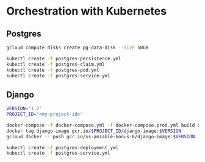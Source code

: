 Orchestration with Kubernetes
=============================

Postgres
--------

```bash
gcloud compute disks create pg-data-disk --size 50GB 

kubectl create -f postgres-persistence.yml
kubectl create -f postgres-claim.yml
kubectl create -f postgres-pod.yml 
kubectl create -f postgres-service.yml 
```

Django
------

```bash
VERSION="1.2"
PROJECT_ID="<my-project-id>"

docker-compose -f docker-compose.yml -f docker-compose.prod.yml build django
docker tag django-image gcr.io/$PROJECT_ID/django-image:$VERSION
gcloud docker -- push gcr.io/xs-amiable-bonus-6/django-image:$VERSION

kubectl create -f postgres-deployment.yml 
kubectl create -f postgres-service.yml 
```
